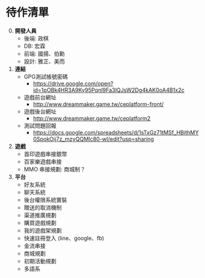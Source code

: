 待作清單
=========================
0. **開發人員**
	- 後端: 政棋
	- DB: 宏霖
	- 前端: 國揚、伯勳
	- 設計: 雅芷、美而
0. **連結**
	- GPG測試帳號密碼
		- https://drive.google.com/open?id=1pOBk4HR3A9Ky95Pqnl9Fa3lQJsW2Dg4kAK0oA4B1x2c
	- 遊戲前台網址
		- http://www.dreammaker.game.tw/ceplatform-front/
	- 遊戲後台網址
		- http://www.dreammaker.game.tw/ceplatform2
	- 測試問題回報
		- https://docs.google.com/spreadsheets/d/1sTxGz71tMSf_HBithMY0SpokOij7z_mzyQQMlc80-wI/edit?usp=sharing
0. **遊戲**
	- 首印遊戲串接銀幣
	- 百家樂遊戲串接
	- MMO 串接規劃: 商城制？
0. **平台**
	- 好友系統
	- 聊天系統
	- 後台權限系統實裝
	- 贈送的取消機制
	- 渠道推廣規劃
	- 購買遊戲規劃
	- 我的遊戲架規劃
	- 快速註冊登入 (line、google、fb)
	- 金流串接
	- 商城規劃
	- 初期活動規劃
	- 多語系